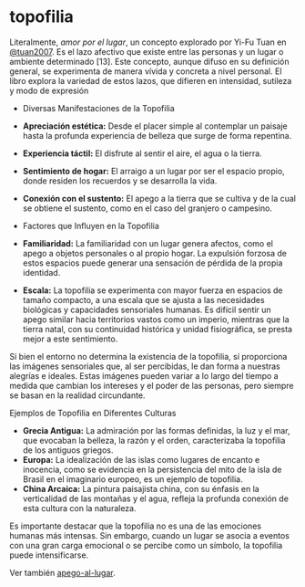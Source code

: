 # topofilia

Literalmente, *amor por el lugar*, un concepto explorado por Yi-Fu Tuan en [@tuan2007](@tuan2007.md). Es el lazo afectivo que existe entre las personas y un lugar o ambiente determinado [13]. Este concepto, aunque difuso en su definición general, se experimenta de manera vívida y concreta a nivel personal. El libro explora la variedad de estos lazos, que difieren en intensidad, sutileza y modo de expresión

* Diversas Manifestaciones de la Topofilia

* **Apreciación estética:** Desde el placer simple al contemplar un paisaje hasta la profunda experiencia de belleza que surge de forma repentina.
* **Experiencia táctil:** El disfrute al sentir el aire, el agua o la tierra.
* **Sentimiento de hogar:** El arraigo a un lugar por ser el espacio propio, donde residen los recuerdos y se desarrolla la vida.
* **Conexión con el sustento:** El apego a la tierra que se cultiva y de la cual se obtiene el sustento, como en el caso del granjero o campesino.

* Factores que Influyen en la Topofilia

* **Familiaridad:** La familiaridad con un lugar genera afectos, como el apego a objetos personales o al propio hogar. La expulsión forzosa de estos espacios puede generar una sensación de pérdida de la propia identidad.
* **Escala:** La topofilia se experimenta con mayor fuerza en espacios de tamaño compacto, a una escala que se ajusta a las necesidades biológicas y capacidades sensoriales humanas. Es difícil sentir un apego similar hacia territorios vastos como un imperio, mientras que la tierra natal, con su continuidad histórica y unidad fisiográfica, se presta mejor a este sentimiento.

Si bien el entorno no determina la existencia de la topofilia, sí proporciona las imágenes sensoriales que, al ser percibidas, le dan forma a nuestras alegrías e ideales. Estas imágenes pueden variar a lo largo del tiempo a medida que cambian los intereses y el poder de las personas, pero siempre se basan en la realidad circundante.

Ejemplos de Topofilia en Diferentes Culturas

* **Grecia Antigua:** La admiración por las formas definidas, la luz y el mar, que evocaban la belleza, la razón y el orden, caracterizaba la topofilia de los antiguos griegos.
* **Europa:** La idealización de las islas como lugares de encanto e inocencia, como se evidencia en la persistencia del mito de la isla de Brasil en el imaginario europeo, es un ejemplo de topofilia.
* **China Arcaica:** La pintura paisajista china, con su énfasis en la verticalidad de las montañas y el agua, refleja la profunda conexión de esta cultura con la naturaleza.

Es importante destacar que la topofilia no es una de las emociones humanas más intensas. Sin embargo, cuando un lugar se asocia a eventos con una gran carga emocional o se percibe como un símbolo, la topofilia puede intensificarse.

Ver también [apego-al-lugar](apego-al-lugar.md).
